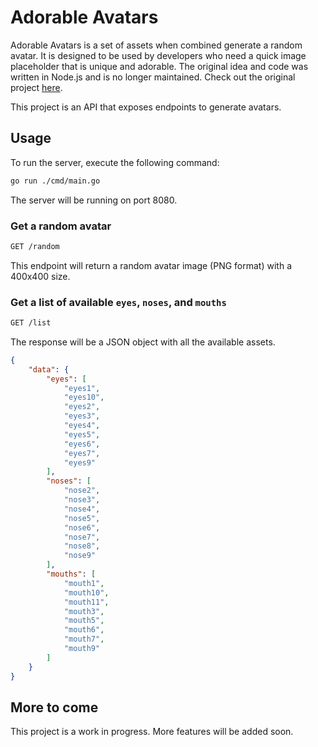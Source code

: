 # Adorable Avatars

Adorable Avatars is a set of assets when combined generate a random avatar. It is designed to be used by developers who need a quick image placeholder that is unique and adorable. The original idea and code was written in Node.js and is no longer maintained. Check out the original project [here](https://github.com/itsthatguy/avatars-api-middleware).

This project is an API that exposes endpoints to generate avatars.

## Usage

To run the server, execute the following command:

```bash
go run ./cmd/main.go 
```

The server will be running on port 8080.

### Get a random avatar

```bash
GET /random
```

This endpoint will return a random avatar image (PNG format) with a 400x400 size.

### Get a list of available `eyes`, `noses`, and `mouths`

```bash
GET /list
```

The response will be a JSON object with all the available assets.

```json
{
    "data": {
        "eyes": [
            "eyes1",
            "eyes10",
            "eyes2",
            "eyes3",
            "eyes4",
            "eyes5",
            "eyes6",
            "eyes7",
            "eyes9"
        ],
        "noses": [
            "nose2",
            "nose3",
            "nose4",
            "nose5",
            "nose6",
            "nose7",
            "nose8",
            "nose9"
        ],
        "mouths": [
            "mouth1",
            "mouth10",
            "mouth11",
            "mouth3",
            "mouth5",
            "mouth6",
            "mouth7",
            "mouth9"
        ]
    }
}
```

## More to come

This project is a work in progress. More features will be added soon.


